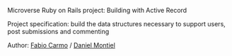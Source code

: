 Microverse Ruby on Rails project: Building with Active Record

Project specification: build the data structures necessary to support users, post submissions and commenting

Author: <a href="https://github.com/madcido">Fabio Carmo</a> / <a href="https://github.com/danmontielh">Daniel Montiel</a>
